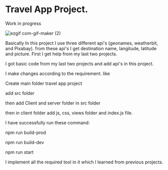 # Travel App Project.
Work in progress

![ezgif com-gif-maker (2)](https://user-images.githubusercontent.com/70126786/116808656-79db9100-ab53-11eb-921f-cdf8308f877a.gif)

Basically In this project I use three different api's (geonames, weatherbit, and Pixabay). from these api's I get destination name, langitude, latitude and picture. First I get help from my last two projects.

I got basic code from my last two projects and add api's in this project.

I make changes according to the requirement. like

Create main folder travel app project

add src folder

then add Client and server folder in src folder

then in client folder add js, css, views folder and index.js file.

I have successfully run these command:

npm run build-prod

npm run build-dev

npm run start

I implement all the required tool in it which I learned from previous projects.
